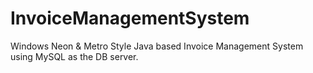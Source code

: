 # InvoiceManagementSystem
Windows Neon &amp; Metro Style Java based Invoice Management System using MySQL as the DB server.
